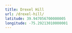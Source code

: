 ```yaml
---
title: Drexel Hill
url: /drexel-hill/
latitude: 39.947056700000005
longitude: -75.29213010000001
---
```


